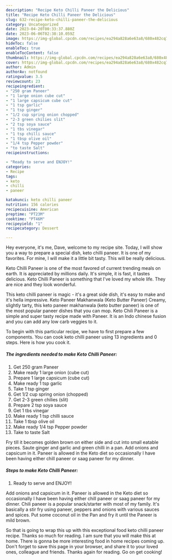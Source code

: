 ```yaml
---
description: "Recipe Keto Chilli Paneer the Delicious"
title: "Recipe Keto Chilli Paneer the Delicious"
slug: 632-recipe-keto-chilli-paneer-the-delicious
category: Uncategorized
date: 2023-04-20T00:33:37.880Z
date: 2023-06-06T02:38:10.059Z
image: https://img-global.cpcdn.com/recipes/ea294a828a6e63a8/680x482cq70/keto-chilli-paneer-recipe-main-photo.jpg
hideToc: false
enableToc: true
enableTocContent: false
thumbnail: https://img-global.cpcdn.com/recipes/ea294a828a6e63a8/680x482cq70/keto-chilli-paneer-recipe-main-photo.jpg
cover: https://img-global.cpcdn.com/recipes/ea294a828a6e63a8/680x482cq70/keto-chilli-paneer-recipe-main-photo.jpg
author: Admin
authorAv: notfound
ratingvalue: 3.5
reviewcount: 23
recipeingredient:
- "250 gram Paneer"
- "1 large onion cube cut"
- "1 large capsicum cube cut"
- "1 tsp garlic"
- "1 tsp ginger"
- "1/2 cup spring onion chopped"
- "2-3 green chilies slit"
- "2 tsp soya sauce"
- "1 tbs vinegar"
- "1 tsp chilli sauce"
- "1 tbsp olive oil"
- "1/4 tsp Pepper powder"
- "to taste Salt"
recipeinstructions:

- "Ready to serve and ENJOY!"
categories:
- Recipe
tags:
- keto
- chilli
- paneer

katakunci: keto chilli paneer 
nutrition: 156 calories
recipecuisine: American
preptime: "PT23M"
cooktime: "PT46M"
recipeyield: "1"
recipecategory: Dessert

---
```



Hey everyone, it's me, Dave, welcome to my recipe site. Today, I will show you a way to prepare a special dish, keto chilli paneer. It is one of my favorites. For mine, I will make it a little bit tasty. This will be really delicious.

Keto Chilli Paneer is one of the most favored of current trending meals on earth. It is appreciated by millions daily. It's simple, it is fast, it tastes delicious. Keto Chilli Paneer is something that I've loved my whole life. They are nice and they look wonderful.

This keto chilli paneer is magic - it&#39;s a great side dish, it&#39;s easy to make and it&#39;s hella impressive. Keto Paneer Makhanwala (Keto Butter Paneer) Creamy, slightly tarty, this keto paneer makhanwala (keto butter paneer) is one of the most popular paneer dishes that you can mop. Keto Chili Paneer is a simple and super tasty recipe made with Paneer. It is an Indo chinese fusion and you can add any low carb veggies to it.


To begin with this particular recipe, we have to first prepare a few components. You can cook keto chilli paneer using 13 ingredients and 0 steps. Here is how you cook it.

<!--inarticleads1-->

##### The ingredients needed to make Keto Chilli Paneer:

1. Get 250 gram Paneer
1. Make ready 1 large onion (cube cut)
1. Prepare 1 large capsicum (cube cut)
1. Make ready 1 tsp garlic
1. Take 1 tsp ginger
1. Get 1/2 cup spring onion (chopped)
1. Get 2-3 green chilies (slit)
1. Prepare 2 tsp soya sauce
1. Get 1 tbs vinegar
1. Make ready 1 tsp chilli sauce
1. Take 1 tbsp olive oil
1. Make ready 1/4 tsp Pepper powder
1. Take to taste Salt


Fry till it becomes golden brown on either side and cut into small eatable pieces. Saute ginger and garlic and green chilli in a pan. Add onions and capsicum in it. Paneer is allowed in the Keto diet so occasionally I have been having either chill paneer or saag paneer for my dinner. 

<!--inarticleads2-->

##### Steps to make Keto Chilli Paneer:


1. Ready to serve and ENJOY!

Add onions and capsicum in it. Paneer is allowed in the Keto diet so occasionally I have been having either chill paneer or saag paneer for my dinner. Chili paneer is a popular snack/starter with most of my family. It&#39;s basically a stir fry using paneer, peppers and onions with various sauces and spices. Put some coconut oil in the Pan and fry it until the Paneer is mild brown. 

So that is going to wrap this up with this exceptional food keto chilli paneer recipe. Thanks so much for reading. I am sure that you will make this at home. There is gonna be more interesting food in home recipes coming up. Don't forget to save this page in your browser, and share it to your loved ones, colleague and friends. Thanks again for reading. Go on get cooking!
